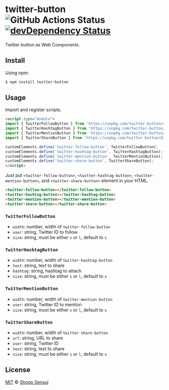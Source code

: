 # twitter-button ![GitHub Actions Status](https://github.com/1000ch/twitter-button/workflows/test/badge.svg?branch=master) [![devDependency Status](https://david-dm.org/1000ch/twitter-button/dev-status.svg)](https://david-dm.org/1000ch/twitter-button?type=dev)

Twitter button as Web Components.

## Install

Using npm:

```bash
$ npm install twitter-button
```

## Usage

Import and register scripts.

```html
<script type="module">
import { TwitterFollowButton } from 'https://unpkg.com/twitter-button/dist/twitter-follow-button.js';
import { TwitterHashtagButton } from 'https://unpkg.com/twitter-button/dist/twitter-hashtag-button.js';
import { TwitterMentionButton } from 'https://unpkg.com/twitter-button/dist/twitter-mention-button.js';
import { TwitterShareButton } from 'https://unpkg.com/twitter-button/dist/twitter-share-button.js';

customElements.define('twitter-follow-button', TwitterFollowButton);
customElements.define('twitter-hashtag-button', TwitterHashtagButton);
customElements.define('twitter-mention-button', TwitterMentionButton);
customElements.define('twitter-share-button', TwitterShareButton);
</script>
```

Just put `<twitter-follow-button>`, `<twitter-hashtag-button>`, `<twitter-mention-button>`, and `<twitter-share-button>` element in your HTML.

```html
<twitter-follow-button></twitter-follow-button>
<twitter-hashtag-button></twitter-hashtag-button>
<twitter-mention-button></twitter-mention-button>
<twitter-share-button></twitter-share-button>
```

### `TwitterFollowButton`

- `width`: number, width of `twitter-follow-button`
- `user`: string, Twitter ID to follow
- `size`: string, must be either `s` or `l`, default to `s`

### `TwitterHashtagButton`

- `width`: number, width of `twitter-hashtag-button`
- `text`: string, text to share
- `hashtag`: string, hashtag to attach
- `size`: string, must be either `s` or `l`, default to `s`

### `TwitterMentionButton`

- `width`: number, width of `twitter-mention-button`
- `user`: string, Twitter ID to mention
- `size`: string, must be either `s` or `l`, default to `s`

### `TwitterShareButton`

- `width`: number, width of `twitter-share-button`
- `url`: string, URL to share
- `user`: string, Twitter ID
- `text`: string, text to share
- `size`: string, must be either `s` or `l`, default to `s`

## License

[MIT](https://1000ch.mit-license.org) © [Shogo Sensui](https://github.com/1000ch)
